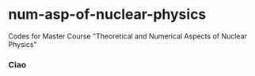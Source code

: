 # num-asp-of-nuclear-physics
Codes for Master Course "Theoretical and Numerical Aspects of Nuclear Physics"
### Ciao
